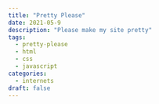 ```yaml
---
title: "Pretty Please"
date: 2021-05-9
description: "Please make my site pretty"
tags:
  - pretty-please
  - html
  - css
  - javascript
categories:
  - internets
draft: false
---
```


<script>
window.location.replace("https://pretty-please.arjungandhi.com");
</script>